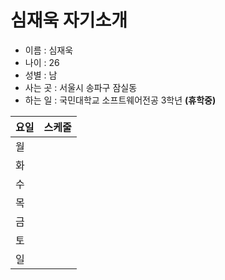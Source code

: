 # 심재욱 자기소개

- 이름 : 심재욱  
- 나이 : 26  
- 성별 : 남  
- 사는 곳 : 서울시 송파구 잠실동  
- 하는 일 : 국민대학교 소프트웨어전공 3학년 **(휴학중)**  

요일 | 스케줄
----- | -----
월 | 
화 | 
수 | 
목 | 
금 |
토 |
일 |
